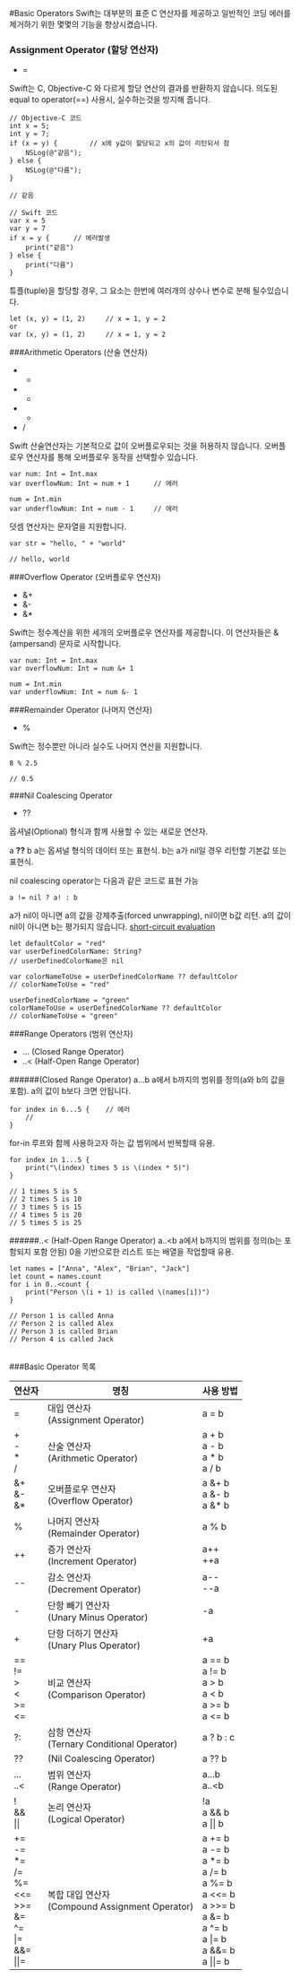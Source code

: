 #Basic Operators
Swift는 대부분의 표준 C 연산자를 제공하고 일반적인 코딩 에러를 제거하기 위한 몇몇의 기능을 향상시켰습니다.

### Assignment Operator (할당 연산자)
* =

Swift는 C, Objective-C 와 다르게 할당 연산의 결과를 반환하지 않습니다.
의도된 equal to operator(==) 사용시, 실수하는것을 방지해 줍니다.
```
// Objective-C 코드
int x = 5;
int y = 7;
if (x = y) {		// x에 y값이 할당되고 x의 값이 리턴되서 참
    NSLog(@"같음");
} else {
    NSLog(@"다름");
}

// 같음
```

```
// Swift 코드
var x = 5
var y = 7
if x = y {		// 에러발생
    print("같음")
} else {
    print("다름")
}
```

튜플(tuple)을 할당할 경우, 그 요소는 한번에 여러개의 상수나 변수로 분해 될수있습니다.
```
let (x, y) = (1, 2)		// x = 1, y = 2
or
var (x, y) = (1, 2)		// x = 1, y = 2
```

###Arithmetic Operators (산술 연산자)
* +
* -
* *
* /

Swift 산술연산자는 기본적으로 값이 오버플로우되는 것을 허용하지 않습니다.
오버플로우 연산자를 통해 오버플로우 동작을 선택할수 있습니다.
```
var num: Int = Int.max
var overflowNum: Int = num + 1		// 에러

num = Int.min
var underflowNum: Int = num - 1		// 에러
```

덧셈 연산자는 문자열을 지원합니다.
```
var str = "hello, " + "world"

// hello, world
```

###Overflow Operator (오버플로우 연산자)
* &+
* &-
* &*

Swift는 정수계산을 위한 세개의 오버플로우 연산자를 제공합니다.
이 연산자들은 &(ampersand) 문자로 시작합니다.
```
var num: Int = Int.max
var overflowNum: Int = num &+ 1

num = Int.min
var underflowNum: Int = num &- 1
```


###Remainder Operator (나머지 연산자)
* %

Swift는 정수뿐만 아니라 실수도 나머지 연산을 지원합니다.
```
8 % 2.5

// 0.5
```

###Nil Coalescing Operator
* ??

옵셔널(Optional) 형식과 함께 사용할 수 있는 새로운 연산자.

a **??** b
a는 옵셔널 형식의 데이터 또는 표현식.
b는 a가 nil일 경우 리턴할 기본값 또는 표현식.

nil coalescing operator는 다음과 같은 코드로 표현 가능
```
a != nil ? a! : b
```
a가 nil이 아니면 a의 값을 강제추출(forced unwrapping), nil이면 b값 리턴.
a의 값이 nil이 아니면 b는 평가되지 않습니다. [short-circuit evaluation](https://en.wikipedia.org/wiki/Short-circuit_evaluation)


```
let defaultColor = "red"
var userDefinedColorName: String?
// userDefinedColorName은 nil

var colorNameToUse = userDefinedColorName ?? defaultColor
// colorNameToUse = "red"

userDefinedColorName = "green"
colorNameToUse = userDefinedColorName ?? defaultColor
// colorNameToUse = "green"
```

###Range Operators (범위 연산자)
* ... (Closed Range Operator)
* ..< (Half-Open Range Operator)

######(Closed Range Operator)
a...b
a에서 b까지의 범위를 정의(a와 b의 값을 포함).
a의 값이 b보다 크면 안됩니다.
```
for index in 6...5 {	// 에러
	//     
}
```
for-in 루프와 함께 사용하고자 하는 값 범위에서 반복할때 유용.
```
for index in 1...5 {
    print("\(index) times 5 is \(index * 5)")
}

// 1 times 5 is 5
// 2 times 5 is 10
// 3 times 5 is 15
// 4 times 5 is 20
// 5 times 5 is 25
```

######..< (Half-Open Range Operator)
a..<b
a에서 b까지의 범위를 정의(b는 포함되지 포함 안됨)
0을 기반으로한 리스트 또는 배열을 작업할때 유용.
```
let names = ["Anna", "Alex", "Brian", "Jack"]
let count = names.count
for i in 0..<count {
    print("Person \(i + 1) is called \(names[i])")
}

// Person 1 is called Anna
// Person 2 is called Alex
// Person 3 is called Brian
// Person 4 is called Jack
```



<br>
###Basic Operator 목록

연산자|명칭|사용 방법
----|---|-------
=   | 대입 연산자<br>(Assignment Operator) | a = b
+<br>-<br>*<br>/<br> | 산술 연산자<br>(Arithmetic Operator) | a + b<br>a - b<br>a * b<br>a / b
&+<br>&-<br>&* | 오버플로우 연산자<br>(Overflow Operator) | a &+ b<br>a &- b<br>a &* b
%   | 나머지 연산자<br>(Remainder Operator) | a % b
++  | 증가 연산자<br>(Increment Operator)  | a\++<br>\++a
\-- | 감소 연산자<br>(Decrement Operator)  | a\--<br>\--a
-   | 단항 빼기 연산자<br>(Unary Minus Operator) | -a
+   | 단항 더하기 연산자<br>(Unary Plus Operator) | +a
==<br>!=<br>><br><<br>>=<br><= | 비교 연산자<br>(Comparison Operator) | a == b<br>a != b<br>a > b<br>a < b<br>a >= b<br>a <= b
?: | 삼항 연산자<br>(Ternary Conditional Operator) | a ? b : c
?? | (Nil Coalescing Operator) | a ?? b
...<br>..< | 범위 연산자<br>(Range Operator) | a...b<br>a..<b
!<br>&&<br>&#124;&#124; | 논리 연산자<br>(Logical Operator) | !a<br>a && b<br>a &#124;&#124; b
+=<br>-=<br>*=<br>/=<br>%=<br><<=<br>>>=<br>&=<br>^=<br>&#124;=<br>&&=<br>&#124;&#124;= | 복합 대입 연산자<br>(Compound Assignment Operator) | a += b<br>a -= b<br>a *= b<br>a /= b<br>a %= b<br>a <<= b<br>a >>= b<br>a &= b<br>a ^= b<br>a &#124;= b<br>a &&= b<br>a &#124;&#124;= b




